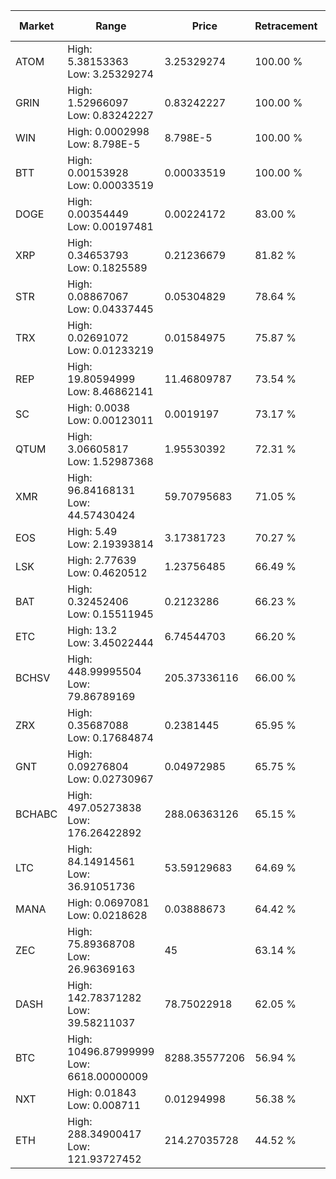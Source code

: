 | Market | Range | Price| Retracement | Doubles to 50% |
| --- | --- | --- | --- | --- |
| ATOM | High: 5.38153363<br />Low: 3.25329274 | 3.25329274 | 100.00 % | 1.33 |
| GRIN | High: 1.52966097<br />Low: 0.83242227 | 0.83242227 | 100.00 % | 1.42 |
| WIN | High: 0.0002998<br />Low: 8.798E-5 | 8.798E-5 | 100.00 % | 2.20 |
| BTT | High: 0.00153928<br />Low: 0.00033519 | 0.00033519 | 100.00 % | 2.80 |
| DOGE | High: 0.00354449<br />Low: 0.00197481 | 0.00224172 | 83.00 % | 1.23 |
| XRP | High: 0.34653793<br />Low: 0.1825589 | 0.21236679 | 81.82 % | 1.25 |
| STR | High: 0.08867067<br />Low: 0.04337445 | 0.05304829 | 78.64 % | 1.24 |
| TRX | High: 0.02691072<br />Low: 0.01233219 | 0.01584975 | 75.87 % | 1.24 |
| REP | High: 19.80594999<br />Low: 8.46862141 | 11.46809787 | 73.54 % | 1.23 |
| SC | High: 0.0038<br />Low: 0.00123011 | 0.0019197 | 73.17 % | 1.31 |
| QTUM | High: 3.06605817<br />Low: 1.52987368 | 1.95530392 | 72.31 % | 1.18 |
| XMR | High: 96.84168131<br />Low: 44.57430424 | 59.70795683 | 71.05 % | 1.18 |
| EOS | High: 5.49<br />Low: 2.19393814 | 3.17381723 | 70.27 % | 1.21 |
| LSK | High: 2.77639<br />Low: 0.4620512 | 1.23756485 | 66.49 % | 1.31 |
| BAT | High: 0.32452406<br />Low: 0.15511945 | 0.2123286 | 66.23 % | 1.13 |
| ETC | High: 13.2<br />Low: 3.45022444 | 6.74544703 | 66.20 % | 1.23 |
| BCHSV | High: 448.99995504<br />Low: 79.86789169 | 205.37336116 | 66.00 % | 1.29 |
| ZRX | High: 0.35687088<br />Low: 0.17684874 | 0.2381445 | 65.95 % | 1.12 |
| GNT | High: 0.09276804<br />Low: 0.02730967 | 0.04972985 | 65.75 % | 1.21 |
| BCHABC | High: 497.05273838<br />Low: 176.26422892 | 288.06363126 | 65.15 % | 1.17 |
| LTC | High: 84.14914561<br />Low: 36.91051736 | 53.59129683 | 64.69 % | 1.13 |
| MANA | High: 0.0697081<br />Low: 0.0218628 | 0.03888673 | 64.42 % | 1.18 |
| ZEC | High: 75.89368708<br />Low: 26.96369163 | 45 | 63.14 % | 1.14 |
| DASH | High: 142.78371282<br />Low: 39.58211037 | 78.75022918 | 62.05 % | 1.16 |
| BTC | High: 10496.87999999<br />Low: 6618.00000009 | 8288.35577206 | 56.94 % | 1.03 |
| NXT | High: 0.01843<br />Low: 0.008711 | 0.01294998 | 56.38 % | 1.05 |
| ETH | High: 288.34900417<br />Low: 121.93727452 | 214.27035728 | 44.52 % | 0.00 |
